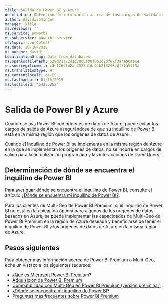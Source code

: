 ```yaml
---
title: Salida de Power BI y Azure
description: Obtención de información acerca de los cargos de salida de Azure y Power BI en función de la ubicación del inquilino y Power BI Premium
author: davidiseminger
manager: kfile
ms.reviewer: ''
ms.service: powerbi
ms.subservice: powerbi-service
ms.topic: conceptual
ms.date: 10/18/2018
ms.author: davidi
LocalizationGroup: Data from databases
ms.openlocfilehash: 528d31a72d2c78b0a00f853d2df82f3a4eb04eae
ms.sourcegitcommit: c8c126c1b2ab4527a16a4fb8f5208e0f7fa5ff5a
ms.translationtype: HT
ms.contentlocale: es-ES
ms.lasthandoff: 01/15/2019
ms.locfileid: "54295352"
---
```

# <a name="power-bi-and-azure-egress"></a>Salida de Power BI y Azure

Cuando se usa Power BI con orígenes de datos de Azure, puede evitar los cargos de salida de Azure asegurándose de que su inquilino de Power BI está en la misma región que los orígenes de datos de Azure.

Cuando el inquilino de Power BI se implementa en la misma región de Azure en la que se implementan los orígenes de datos, no se incurre en cargos de salida para la actualización programada y las interacciones de DirectQuery. 

## <a name="determining-where-your-power-bi-tenant-is-located"></a>Determinación de dónde se encuentra el inquilino de Power BI

Para averiguar dónde se encuentra el inquilino de Power BI, consulte el artículo [¿Dónde se encuentra mi inquilino de Power BI?](service-admin-where-is-my-tenant-located.md).

Para los clientes de Multi-Geo de Power BI Premium, si el inquilino de Power BI no está en la ubicación óptima para algunos de los orígenes de datos basados en Azure, se puede implementar las capacidades de Multi-Geo de Power BI Premium en la región de Azure deseada y beneficiarse de tener el inquilino de Power BI y los orígenes de datos de Azure en la misma región de Azure.

## <a name="next-steps"></a>Pasos siguientes

Para obtener más información acerca de Power BI Premium o Multi-Geo, eche un vistazo a los siguientes recursos:

* [¿Qué es Microsoft Power BI Premium?](service-premium.md)
* [Adquisición de Power BI Premium](service-admin-premium-purchase.md)
* [Compatibilidad con Multi-Geo en Power BI Premium (versión preliminar)](service-admin-premium-multi-geo.md)
* [¿Dónde se encuentra mi inquilino de Power BI?](service-admin-where-is-my-tenant-located.md)
* [Preguntas más frecuentes sobre Power BI Premium](service-premium-faq.md)


